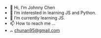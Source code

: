 - 👋 Hi, I’m Johnny Chen
- 👀 I’m interested in learning JS and Python.
- 🌱 I’m currently learning JS.
- 📫 How to reach me ...
- <img width="10" height="10" alt="gmail" src="https://github.com/user-attachments/assets/10b75705-bd68-4519-95f8-1f4acbde2f55" /> chunan95@gmail.com

<!---
chunan95/chunan95 is a ✨ special ✨ repository because its `README.md` (this file) appears on your GitHub profile.
You can click the Preview link to take a look at your changes.
--->
